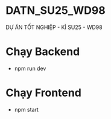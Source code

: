 # DATN_SU25_WD98
DỰ ÁN TỐT NGHIỆP - KÌ SU25 - WD98

# Chạy Backend
+ npm run dev

# Chạy Frontend
+ npm start
